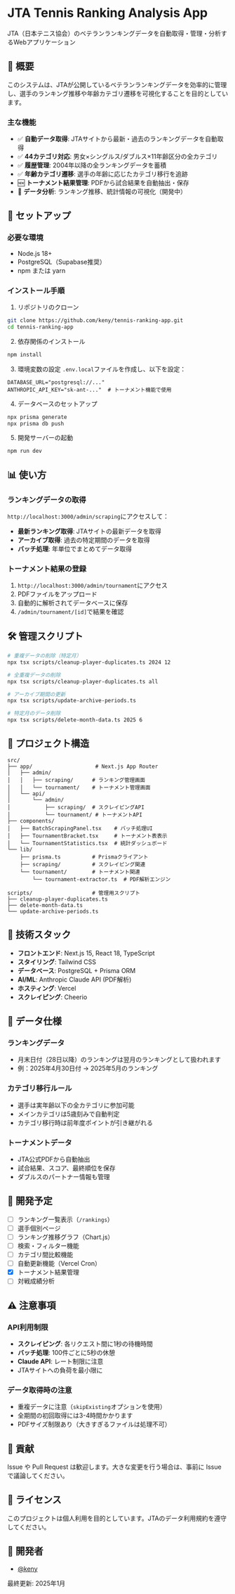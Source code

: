 # JTA Tennis Ranking Analysis App

JTA（日本テニス協会）のベテランランキングデータを自動取得・管理・分析するWebアプリケーション

## 🎾 概要

このシステムは、JTAが公開しているベテランランキングデータを効率的に管理し、選手のランキング推移や年齢カテゴリ遷移を可視化することを目的としています。

### 主な機能

- ✅ **自動データ取得**: JTAサイトから最新・過去のランキングデータを自動取得
- ✅ **44カテゴリ対応**: 男女×シングルス/ダブルス×11年齢区分の全カテゴリ
- ✅ **履歴管理**: 2004年以降の全ランキングデータを蓄積
- ✅ **年齢カテゴリ遷移**: 選手の年齢に応じたカテゴリ移行を追跡
- 🆕 **トーナメント結果管理**: PDFから試合結果を自動抽出・保存
- 🔄 **データ分析**: ランキング推移、統計情報の可視化（開発中）

## 🚀 セットアップ

### 必要な環境

- Node.js 18+
- PostgreSQL（Supabase推奨）
- npm または yarn

### インストール手順

1. リポジトリのクローン
```bash
git clone https://github.com/keny/tennis-ranking-app.git
cd tennis-ranking-app
```

2. 依存関係のインストール
```bash
npm install
```

3. 環境変数の設定
`.env.local`ファイルを作成し、以下を設定：
```env
DATABASE_URL="postgresql://..."
ANTHROPIC_API_KEY="sk-ant-..."  # トーナメント機能で使用
```

4. データベースのセットアップ
```bash
npx prisma generate
npx prisma db push
```

5. 開発サーバーの起動
```bash
npm run dev
```

## 📊 使い方

### ランキングデータの取得

`http://localhost:3000/admin/scraping`にアクセスして：
- **最新ランキング取得**: JTAサイトの最新データを取得
- **アーカイブ取得**: 過去の特定期間のデータを取得
- **バッチ処理**: 年単位でまとめてデータ取得

### トーナメント結果の登録

1. `http://localhost:3000/admin/tournament`にアクセス
2. PDFファイルをアップロード
3. 自動的に解析されてデータベースに保存
4. `/admin/tournament/[id]`で結果を確認

## 🛠️ 管理スクリプト

```bash
# 重複データの削除（特定月）
npx tsx scripts/cleanup-player-duplicates.ts 2024 12

# 全重複データの削除
npx tsx scripts/cleanup-player-duplicates.ts all

# アーカイブ期間の更新
npx tsx scripts/update-archive-periods.ts

# 特定月のデータ削除
npx tsx scripts/delete-month-data.ts 2025 6
```

## 📁 プロジェクト構造

```
src/
├── app/                    # Next.js App Router
│   ├── admin/
│   │   ├── scraping/      # ランキング管理画面
│   │   └── tournament/    # トーナメント管理画面
│   └── api/
│       └── admin/
│           ├── scraping/  # スクレイピングAPI
│           └── tournament/ # トーナメントAPI
├── components/
│   ├── BatchScrapingPanel.tsx    # バッチ処理UI
│   ├── TournamentBracket.tsx     # トーナメント表表示
│   └── TournamentStatistics.tsx  # 統計ダッシュボード
└── lib/
    ├── prisma.ts          # Prismaクライアント
    ├── scraping/          # スクレイピング関連
    └── tournament/        # トーナメント関連
        └── tournament-extractor.ts  # PDF解析エンジン

scripts/                   # 管理用スクリプト
├── cleanup-player-duplicates.ts
├── delete-month-data.ts
└── update-archive-periods.ts
```

## 🔧 技術スタック

- **フロントエンド**: Next.js 15, React 18, TypeScript
- **スタイリング**: Tailwind CSS
- **データベース**: PostgreSQL + Prisma ORM
- **AI/ML**: Anthropic Claude API (PDF解析)
- **ホスティング**: Vercel
- **スクレイピング**: Cheerio

## 📝 データ仕様

### ランキングデータ
- 月末日付（28日以降）のランキングは翌月のランキングとして扱われます
- 例：2025年4月30日付 → 2025年5月のランキング

### カテゴリ移行ルール
- 選手は実年齢以下の全カテゴリに参加可能
- メインカテゴリは5歳刻みで自動判定
- カテゴリ移行時は前年度ポイントが引き継がれる

### トーナメントデータ
- JTA公式PDFから自動抽出
- 試合結果、スコア、最終順位を保存
- ダブルスのパートナー情報も管理

## 🚧 開発予定

- [ ] ランキング一覧表示（`/rankings`）
- [ ] 選手個別ページ
- [ ] ランキング推移グラフ（Chart.js）
- [ ] 検索・フィルター機能
- [ ] カテゴリ間比較機能
- [ ] 自動更新機能（Vercel Cron）
- [x] トーナメント結果管理
- [ ] 対戦成績分析

## ⚠️ 注意事項

### API利用制限
- **スクレイピング**: 各リクエスト間に1秒の待機時間
- **バッチ処理**: 100件ごとに5秒の休憩
- **Claude API**: レート制限に注意
- JTAサイトへの負荷を最小限に

### データ取得時の注意
- 重複データに注意（`skipExisting`オプションを使用）
- 全期間の初回取得には3-4時間かかります
- PDFサイズ制限あり（大きすぎるファイルは処理不可）

## 🤝 貢献

Issue や Pull Request は歓迎します。大きな変更を行う場合は、事前に Issue で議論してください。

## 📄 ライセンス

このプロジェクトは個人利用を目的としています。JTAのデータ利用規約を遵守してください。

## 👤 開発者

- [@keny](https://github.com/keny)

最終更新: 2025年1月